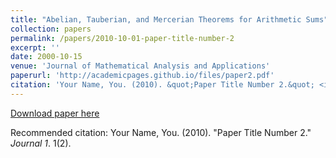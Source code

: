 ```yaml
---
title: "Abelian, Tauberian, and Mercerian Theorems for Arithmetic Sums"
collection: papers
permalink: /papers/2010-10-01-paper-title-number-2
excerpt: ''
date: 2000-10-15
venue: 'Journal of Mathematical Analysis and Applications'
paperurl: 'http://academicpages.github.io/files/paper2.pdf'
citation: 'Your Name, You. (2010). &quot;Paper Title Number 2.&quot; <i>Journal 1</i>. 1(2).'
---
```


[Download paper here](http://academicpages.github.io/files/paper2.pdf)

Recommended citation: Your Name, You. (2010). "Paper Title Number 2." <i>Journal 1</i>. 1(2).